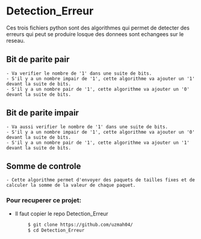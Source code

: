 # Detection_Erreur

Ces trois fichiers python sont des algorithmes qui permet de detecter des erreurs qui peut se produire losque des donnees sont echangees sur le reseau.

## Bit de parite pair
	- Va verifier le nombre de '1' dans une suite de bits.
	- S'il y a un nombre impair de '1', cette algorithme va ajouter un '1' devant la suite de bits.
	- S'il y a un nombre pair de '1', cette algorithme va ajouter un '0' devant la suite de bits.

## Bit de parite impair
	- Va aussi verifier le nombre de '1' dans une suite de bits.
	- S'il y a un nombre impair de '1', cette algorithme va ajouter un '0' devant la suite de bits.
	- S'il y a un nombre pair de '1', cette algorithme va ajouter un '1' devant la suite de bits.

## Somme de controle
	- Cette algorithme permet d'envoyer des paquets de tailles fixes et de calculer la somme de la valeur de chaque paquet.

### Pour recuperer ce projet:
- Il faut copier le repo Detection_Erreur
```sh
        $ git clone https://github.com/uzmah04/
        $ cd Detection_Erreur
```
